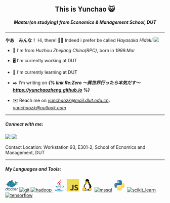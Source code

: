 <h2 align="center">This is Yunchao 😺</h2><h5 align="center">Master(on studying) from Economics & Management School, DUT</h5>

---

<b align="center">やあ　みんな！</b> Hi, there! 🙋‍♂️ Indeed i prefer be called 
*Hayasaka Hideki*  <img src="https://img.shields.io/badge/%E3%81%8A%E3%82%8C-%E6%97%A9%E5%9D%82%E7%A7%80%E6%A8%B9-brightgreen?style=flat-square&logo=appveyor"></img> 

-  🧩 I'm from *Huzhou Zhejiang China(RPC)*, born in *1999.Mar*

-  🖥️ I'm currently working at DUT

-  📘 I'm currently learning at DUT

-  ✒️ I'm writing on ***{% link Re:Zero 〜異世界行ったら本気だす〜 https://yunchaozheng.github.io %}***

-  ✉️ Reach me on *yunchaozk@mail.dlut.edu.cn*、*yunchaozk@outlook.com*

---
<h5 align="left">Connect with me:</h5>

<a href="https://t.me/HayasakaHideki" target="_blank"><img src="https://img.shields.io/badge/Telegram-HayasakaHideki-blue?logo=Telegram&style=flat-square"></img></a>
<a href="mailto:yunchaozk@gmail.com"><img src="https://img.shields.io/badge/Gmail-HayasakaHideki-red?style=flat-square&logo=gmail"></img></a>

Contact Location:
Workstation 93, E301-2, School of Ecnomics and Management, DUT

---
<h5 align="left">My Languages and Tools:</h5>

<a href="https://www.docker.com/" target="_blank"><img src="https://raw.githubusercontent.com/devicons/devicon/master/icons/docker/docker-original-wordmark.svg" alt="docker" width="40" height="40"/></a> <a href="https://git-scm.com/" target="_blank"><img src="https://www.vectorlogo.zone/logos/git-scm/git-scm-icon.svg" alt="git" width="40" height="40"/></a> <a href="https://hadoop.apache.org/" target="_blank"><img src="https://www.vectorlogo.zone/logos/apache_hadoop/apache_hadoop-icon.svg" alt="hadoop" width="40" height="40"/> </a> <a href="https://www.java.com" target="_blank"><img src="https://raw.githubusercontent.com/devicons/devicon/master/icons/java/java-original.svg" alt="java" width="40" height="40"/></a> <a href="https://developer.mozilla.org/en-US/docs/Web/JavaScript" target="_blank"><img src="https://raw.githubusercontent.com/devicons/devicon/master/icons/javascript/javascript-original.svg" alt="javascript" width="40" height="40"/></a> <a href="https://www.linux.org/" target="_blank"><img src="https://raw.githubusercontent.com/devicons/devicon/master/icons/linux/linux-original.svg" alt="linux" width="40" height="40"/></a> <a href="https://www.microsoft.com/en-us/sql-server" target="_blank"><img src="https://www.svgrepo.com/show/303229/microsoft-sql-server-logo.svg" alt="mssql" width="40" height="40"/></a> <a href="https://www.python.org" target="_blank"><img src="https://raw.githubusercontent.com/devicons/devicon/master/icons/python/python-original.svg" alt="python" width="40" height="40"/></a> <a href="https://scikit-learn.org/" target="_blank"><img src="https://upload.wikimedia.org/wikipedia/commons/0/05/Scikit_learn_logo_small.svg" alt="scikit_learn" width="40" height="40"/></a> <a href="https://www.tensorflow.org" target="_blank"><img src="https://www.vectorlogo.zone/logos/tensorflow/tensorflow-icon.svg" alt="tensorflow" width="40" height="40"/> </a> </p>
